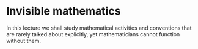 # Invisible mathematics

In this lecture we shall study mathematical activities and conventions that are rarely talked about explicitly, yet mathematicians cannot function without them.
